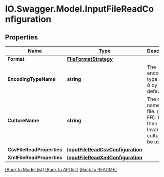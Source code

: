 # IO.Swagger.Model.InputFileReadConfiguration
## Properties

Name | Type | Description | Notes
------------ | ------------- | ------------- | -------------
**Format** | [**FileFormatStrategy**](FileFormatStrategy.md) |  | 
**EncodingTypeName** | **string** | The encoding type. UTF-8 by default. | [optional] [default to "UTF-8"]
**CultureName** | **string** | The culture name of the file.  (i.e. fr-FR). If null then Invariant culture will be used. | [optional] [default to ""]
**CsvFileReadProperties** | [**InputFileReadCsvConfiguration**](InputFileReadCsvConfiguration.md) |  | [optional] 
**XmlFileReadProperties** | [**InputFileReadXmlConfiguration**](InputFileReadXmlConfiguration.md) |  | [optional] 

[[Back to Model list]](../README.md#documentation-for-models) [[Back to API list]](../README.md#documentation-for-api-endpoints) [[Back to README]](../README.md)

